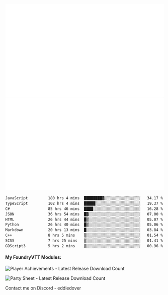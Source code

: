 
![](https://raw.githubusercontent.com/eddiedover/ghstats/master/generated/overview.svg)
![](https://raw.githubusercontent.com/eddiedover/ghstats/master/generated/languages.svg)

<!--START_SECTION:waka-->

```txt
JavaScript         180 hrs 4 mins  ████████▓░░░░░░░░░░░░░░░░   34.17 %
TypeScript         102 hrs 4 mins  █████░░░░░░░░░░░░░░░░░░░░   19.37 %
C#                 85 hrs 46 mins  ████░░░░░░░░░░░░░░░░░░░░░   16.28 %
JSON               36 hrs 54 mins  █▓░░░░░░░░░░░░░░░░░░░░░░░   07.00 %
HTML               26 hrs 44 mins  █▒░░░░░░░░░░░░░░░░░░░░░░░   05.07 %
Python             26 hrs 40 mins  █▒░░░░░░░░░░░░░░░░░░░░░░░   05.06 %
Markdown           20 hrs 13 mins  █░░░░░░░░░░░░░░░░░░░░░░░░   03.84 %
C++                8 hrs 5 mins    ▒░░░░░░░░░░░░░░░░░░░░░░░░   01.54 %
SCSS               7 hrs 25 mins   ▒░░░░░░░░░░░░░░░░░░░░░░░░   01.41 %
GDScript3          5 hrs 2 mins    ▒░░░░░░░░░░░░░░░░░░░░░░░░   00.96 %
```

<!--END_SECTION:waka-->

#### My FoundryVTT Modules:

  ![Player Achievements - Latest Release Download Count](https://img.shields.io/badge/dynamic/json?label=Player%20Achievements%20-%20Downloads@latest&query=assets%5B1%5D.download_count&url=https%3A%2F%2Fapi.github.com%2Frepos%2FEddieDover%2Ffvtt-player-achievements%2Freleases%2Flatest)

  ![Party Sheet - Latest Release Download Count](https://img.shields.io/badge/dynamic/json?label=Party%20Sheet%20-%20Downloads@latest&query=assets%5B1%5D.download_count&url=https%3A%2F%2Fapi.github.com%2Frepos%2FEddieDover%2Ffvtt-party-sheet%2Freleases%2Flatest)

<a rel="me" href="https://techhub.social/@EddieDover"></a>

Contact me on Discord - eddiedover
